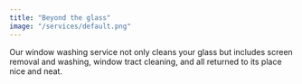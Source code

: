 ```yaml
---
title: "Beyond the glass"
image: "/services/default.png"
---
```


Our window washing service not only cleans your glass but includes screen removal and washing, window tract cleaning,
and all returned to its place nice and neat.